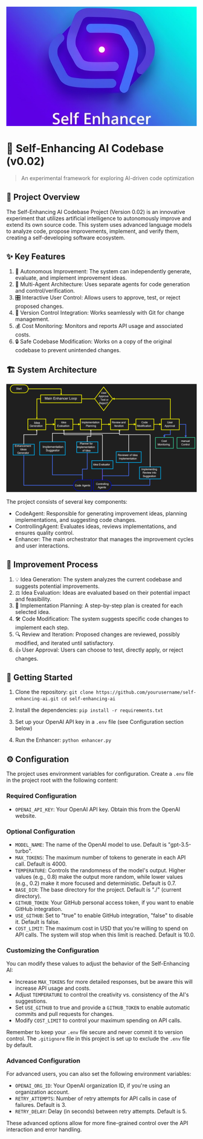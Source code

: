 ![Self-Enhancing AI Logo](assets/logo.png)

# 🧠 Self-Enhancing AI Codebase (v0.02)

> An experimental framework for exploring AI-driven code optimization

## 🚀 Project Overview

The Self-Enhancing AI Codebase Project (Version 0.02) is an innovative experiment that utilizes artificial intelligence to autonomously improve and extend its own source code. This system uses advanced language models to analyze code, propose improvements, implement, and verify them, creating a self-developing software ecosystem.

## ✨ Key Features

1. 🤖 Autonomous Improvement: The system can independently generate, evaluate, and implement improvement ideas.
2. 👥 Multi-Agent Architecture: Uses separate agents for code generation and control/verification.
3. 🎛️ Interactive User Control: Allows users to approve, test, or reject proposed changes.
4. 🔄 Version Control Integration: Works seamlessly with Git for change management.
5. 💰 Cost Monitoring: Monitors and reports API usage and associated costs.
6. 🔒 Safe Codebase Modification: Works on a copy of the original codebase to prevent unintended changes.

## 🏗️ System Architecture

![System Architecture Diagram](assets/0_01_flowchart_self_enhancer.png)

The project consists of several key components:

- CodeAgent: Responsible for generating improvement ideas, planning implementations, and suggesting code changes.
- ControllingAgent: Evaluates ideas, reviews implementations, and ensures quality control.
- Enhancer: The main orchestrator that manages the improvement cycles and user interactions.

## 🔄 Improvement Process

1. 💡 Idea Generation: The system analyzes the current codebase and suggests potential improvements.
2. ⚖️ Idea Evaluation: Ideas are evaluated based on their potential impact and feasibility.
3. 📝 Implementation Planning: A step-by-step plan is created for each selected idea.
4. 🛠️ Code Modification: The system suggests specific code changes to implement each step.
5. 🔍 Review and Iteration: Proposed changes are reviewed, possibly modified, and iterated until satisfactory.
6. 👍 User Approval: Users can choose to test, directly apply, or reject changes.

## 🚀 Getting Started

1. Clone the repository:   ```
   git clone https://github.com/yourusername/self-enhancing-ai.git
   cd self-enhancing-ai   ```

2. Install the dependencies:   ```
   pip install -r requirements.txt   ```

3. Set up your OpenAI API key in a `.env` file (see Configuration section below)

4. Run the Enhancer:   ```
   python enhancer.py   ```

## ⚙️ Configuration

The project uses environment variables for configuration. Create a `.env` file in the project root with the following content:

### Required Configuration

- `OPENAI_API_KEY`: Your OpenAI API key. Obtain this from the OpenAI website.

### Optional Configuration

- `MODEL_NAME`: The name of the OpenAI model to use. Default is "gpt-3.5-turbo".
- `MAX_TOKENS`: The maximum number of tokens to generate in each API call. Default is 4000.
- `TEMPERATURE`: Controls the randomness of the model's output. Higher values (e.g., 0.8) make the output more random, while lower values (e.g., 0.2) make it more focused and deterministic. Default is 0.7.
- `BASE_DIR`: The base directory for the project. Default is "./" (current directory).
- `GITHUB_TOKEN`: Your GitHub personal access token, if you want to enable GitHub integration.
- `USE_GITHUB`: Set to "true" to enable GitHub integration, "false" to disable it. Default is false.
- `COST_LIMIT`: The maximum cost in USD that you're willing to spend on API calls. The system will stop when this limit is reached. Default is 10.0.

### Customizing the Configuration

You can modify these values to adjust the behavior of the Self-Enhancing AI:

- Increase `MAX_TOKENS` for more detailed responses, but be aware this will increase API usage and costs.
- Adjust `TEMPERATURE` to control the creativity vs. consistency of the AI's suggestions.
- Set `USE_GITHUB` to true and provide a `GITHUB_TOKEN` to enable automatic commits and pull requests for changes.
- Modify `COST_LIMIT` to control your maximum spending on API calls.

Remember to keep your `.env` file secure and never commit it to version control. The `.gitignore` file in this project is set up to exclude the `.env` file by default.

### Advanced Configuration

For advanced users, you can also set the following environment variables:

- `OPENAI_ORG_ID`: Your OpenAI organization ID, if you're using an organization account.
- `RETRY_ATTEMPTS`: Number of retry attempts for API calls in case of failures. Default is 3.
- `RETRY_DELAY`: Delay (in seconds) between retry attempts. Default is 5.

These advanced options allow for more fine-grained control over the API interaction and error handling.
